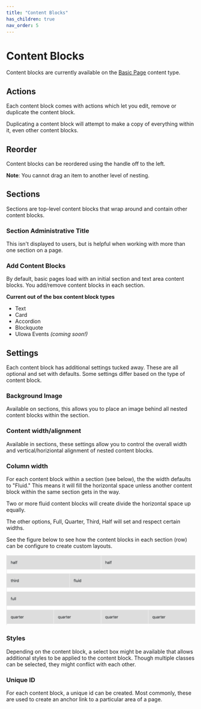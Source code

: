 ```yaml
---
title: "Content Blocks"
has_children: true
nav_order: 5
---
```


# Content Blocks

Content blocks are currently available on the [Basic Page](../page/index.md) content type.

## Actions

Each content block comes with actions which let you edit, remove or duplicate the content block.

Duplicating a content block will attempt to make a copy of everything within it, even other content blocks.

## Reorder
Content blocks can be reordered using the handle off to the left.

**Note**: You cannot drag an item to another level of nesting.

## Sections

Sections are top-level content blocks that wrap around and contain other content blocks.

### Section Administrative Title

 This isn't displayed to users, but is helpful when working with more than one section on a page.

### Add Content Blocks

By default, basic pages load with an initial section and text area content blocks. You add/remove content blocks in each section.

**Current out of the box content block types**

- Text
- Card
- Accordion
- Blockquote
- UIowa Events _(coming soon!)_

## Settings

Each content block has additional settings tucked away. These are all optional and set with defaults. Some settings differ based on the type of content block.

### Background Image

Available on sections, this allows you to place an image behind all nested content blocks within the section.

### Content width/alignment

Available in sections, these settings allow you to control the overall width and vertical/horiziontal alignment of nested content blocks.

### Column width

For each content block within a section (see below), the the width defaults to "Fluid." This means it will fill the horizontal space unless another content block within the same section gets in the way.

Two or more fluid content blocks will create divide the horizontal space up equally.

The other options, Full, Quarter, Third, Half will set and respect certain widths.

See the figure below to see how the content blocks in each section (row) can be configure to create custom layouts.

![Content Block Grid Illustration](assets/images/grid.png "Content Block Grid Illustration")

### Styles

Depending on the content block, a select box might be available that allows additional styles to be applied to the content block. Though multiple classes can be selected, they might conflict with each other.

### Unique ID

For each content block, a unique id can be created. Most commonly, these are used to create an anchor link to a particular area of a page.
